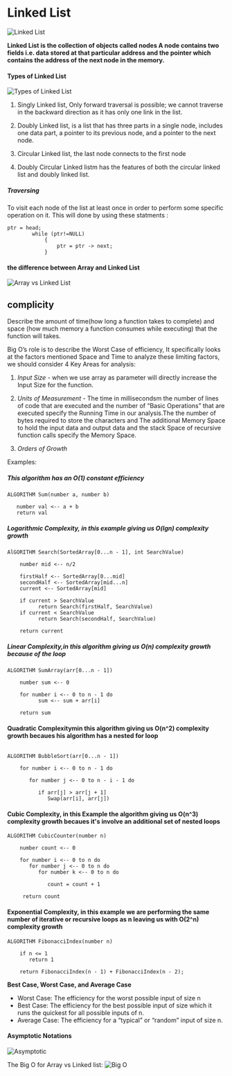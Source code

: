 # Linked List

![Linked List](https://www.101computing.net/wp/wp-content/uploads/linked-list.png)

**Linked List is the collection of objects called nodes A node contains two fields i.e. data stored at that particular address and the pointer which contains the address of the next node in the memory.**

#### Types of Linked List
![Types of Linked List](https://miro.medium.com/max/875/1*AeMDLFUjR0w0J4n8CP4H6g.jpeg)

1. Singly Linked list, Only forward traversal is possible; we cannot traverse in the backward direction as it has only one link in the list.

2. Doubly Linked list,  is a list that has three parts in a single node, includes one data part, a pointer to its previous node, and a pointer to the next node.

3. Circular Linked list, the last node connects to the first node
4. Doubly Circular Linked listm has the features of both the circular linked list and doubly linked list.

##### Traversing 
To visit each node of the list at least once in order to perform some specific operation on it.
This will done by using these statments :
```
ptr = head;   
        while (ptr!=NULL)  
            {  
                ptr = ptr -> next;  
            }  

```
#### the difference between Array and Linked List
![Array vs Linked List](https://miro.medium.com/max/875/1*yZ3qwI2I2iR2C3KgafQhsA.png)


## complicity 
Describe the amount of time(how long a function takes to complete) and space (how much memory a function consumes while executing) that the function will takes.

Big O’s role is to describe the Worst Case of efficiency, It specifically looks at the factors mentioned Space and Time to analyze these limiting factors, we should consider 4 Key Areas for analysis:
1. *Input Size* - when we use array as parameter will directly increase the Input Size for the function.
2. *Units of Measurement* - The time in millisecondsm the number of lines of code that are executed and the number of “Basic Operations” that are executed specify the Running Time in our analysis.The the number of bytes required to store the characters and The additional Memory Space  to hold the input data and output data and the stack Space of recursive function calls specify the Memory Space.
 
3. *Orders of Growth*

Examples: 
##### This algorithm has an O(1) constant efficiency

```
ALGORITHM Sum(number a, number b)

   number val <-- a + b
   return val
```

##### Logarithmic Complexity, in this example giving us O(lgn) complexity growth

```
AlGORITHM Search(SortedArray[0...n - 1], int SearchValue)

    number mid <-- n/2

    firstHalf <-- SortedArray[0...mid]
    secondHalf <-- SortedArray[mid...n]
    current <-- SortedArray[mid]

    if current > SearchValue
          return Search(firstHalf, SearchValue)
    if current < SearchValue
          return Search(secondHalf, SearchValue)

    return current

```

##### Linear Complexity,in this algorithm giving us O(n) complexity growth because of the loop

```
ALGORITHM SumArray(arr[0...n - 1])

    number sum <-- 0

    for number i <-- 0 to n - 1 do
          sum <-- sum + arr[i]

    return sum 
```

#### Quadratic Complexitymin this algorithm giving us O(n^2) complexity growth becaues his algorithm has a nested for loop 

```

ALGORITHM BubbleSort(arr[0...n - 1])

    for number i <-- 0 to n - 1 do

       for number j <-- 0 to n - i - 1 do

          if arr[j] > arr[j + 1]
             Swap(arr[i], arr[j])

```

#### Cubic Complexity, in this Example the algorithm giving us O(n^3) complexity growth becaues it's involve an additional set of nested loops

```
ALGORITHM CubicCounter(number n)

    number count <-- 0

    for number i <-- 0 to n do
       for number j <-- 0 to n do
          for number k <-- 0 to n do

             count = count + 1

     return count
```

#### Exponential Complexity, in this example we are performing the same number of iterative or recursive loops as n leaving us with O(2^n) complexity growth

```
ALGORITHM FibonacciIndex(number n)

    if n <= 1
       return 1

    return FibonacciIndex(n - 1) + FibonacciIndex(n - 2);
```
**Best Case, Worst Case, and Average Case**
* Worst Case: The efficiency for the worst possible input of size n
* Best Case: The efficiency for the best possible input of size which it runs the quickest for all possible inputs of n.
* Average Case: The efficiency for a “typical” or “random” input of size n.

#### Asymptotic Notations
![Asymptotic](https://slideplayer.com/slide/7929497/25/images/26/Basic+asymptotic+efficiency+of+code.jpg)


The Big O for Array vs Linked list:
![Big O ](https://miro.medium.com/max/3000/1*3IlTLK_S0HmATuYQGxcbUA.png)	